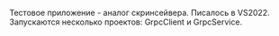 Тестовое приложение - аналог скринсейвера.
Писалось в VS2022. Запускаются несколько проектов: GrpcClient и GrpcService.
